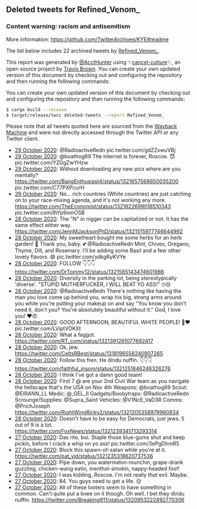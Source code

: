 ## Deleted tweets for Refined_Venom_
### Content warning: racism and antisemitism
More information: https://github.com/TwitterArchives/KYE#readme

The list below includes 22 archived tweets by
[Refined_Venom_](https://twitter.com/Refined_Venom_).



This report was generated by [@AcctHunter](https://twitter.com/accthunter) using ✨[cancel-culture](https://github.com/travisbrown/cancel-culture)✨,
an open source project by [Travis Brown](https://twitter.com/travisbrown). You can create your own
updated version of this document by checking out and configuring the repository and then running
the following commands:

You can create your own updated version of this document by checking out and configuring the
repository and then running the following commands:

```bash
$ cargo build --release
$ target/release/twcc deleted-tweets --report Refined_Venom_
```

Please note that all tweets quoted here are sourced from the
[Wayback Machine](https://web.archive.org) and were not directly accessed through the Twitter API or
any Twitter client.

* [29 October 2020](https://web.archive.org/web/20201029082423/https://twitter.com/Refined_Venom_/status/1321726038754226176): @RadioactiveRedn  pic.twitter.com/gdZZxwuVBj
* [29 October 2020](https://web.archive.org/web/20201029070401/https://twitter.com/Refined_Venom_/status/1321709060173955072): @boathog69  The internet is forever, Roscoe. 😈 pic.twitter.com/YZGgZwYHzw
* [29 October 2020](https://web.archive.org/web/20201029044542/https://twitter.com/Refined_Venom_/status/1321670117306978304): Without downloading any new pics where are you mentally?  https://twitter.com/BangEnthusiast4/status/1321657568650035200  pic.twitter.com/C77PXPcurH
* [29 October 2020](https://web.archive.org/web/20201029013052/https://twitter.com/Refined_Venom_/status/1321624435376336896): No... rich countries (White countries) are just catching on to your race-mixing agenda, and it's not working any more.  https://twitter.com/TheEconomist/status/1321622699018510343  pic.twitter.com/IhYp9omOSB
* [28 October 2020](https://web.archive.org/web/20201029003039/https://twitter.com/Refined_Venom_/status/1321600346968371200): The "N" in nigger can be capitalized or not. It has the same effect either way. https://twitter.com/JennMJacksonPhD/status/1321515977746644992
* [28 October 2020](https://web.archive.org/web/20201028225712/https://twitter.com/Refined_Venom_/status/1321581730407477248): My sweetheart bought me some herbs for an herb garden! 🤗 Thank you, baby. 💕  @RadioactiveRedn    Mint, Chives, Oregano, Thyme, Dill, and Rosemary.   I'll be adding some Basil and a few other lovely flavors. 😄 pic.twitter.com/ydkgRyKVYe
* [28 October 2020](https://web.archive.org/web/20201028213855/https://twitter.com/Refined_Venom_/status/1321565776105496576): FOLLOW 👇👇👇 https://twitter.com/DrTommy12/status/1321565143474601986
* [28 October 2020](https://web.archive.org/web/20201028211532/https://twitter.com/Refined_Venom_/status/1321560305395118080): Diversity in the parking lot, being stereotypically 'diverse'.   "STUPID MUTHERFUCKER, I WILL BEAT YO ASS!"   🙄😒
* [28 October 2020](https://web.archive.org/web/20201028200302/https://twitter.com/Refined_Venom_/status/1321539729267978240): @RadioactiveRedn  There's nothing like having the man you love come up behind you, wrap his big, strong arms around you while you're putting your makeup on and say "You know you don't need it, don't you? You're absolutely beautiful without it."   God, I love you! ❤😍
* [28 October 2020](https://web.archive.org/web/20201028194811/https://twitter.com/Refined_Venom_/status/1321538126397935616): GOOD AFTERNOON, BEAUTIFUL WHITE PEOPLE! 🤗❤ pic.twitter.com/LViptVOKXt
* [28 October 2020](https://web.archive.org/web/20201028102917/https://twitter.com/Refined_Venom_/status/1321398214575017988): What a faggot. https://twitter.com/RT_com/status/1321391261077692417
* [28 October 2020](https://web.archive.org/web/20201028050109/https://twitter.com/Refined_Venom_/status/1321315117779202048): Ok, jew. https://twitter.com/CeltsRBest/status/1318196558240907265
* [28 October 2020](https://web.archive.org/web/20201028022728/https://twitter.com/Refined_Venom_/status/1321276001804972034): Follow this fren. He dindu nuffin. 👇👇👇 https://twitter.com/faithful_insom/status/1321251846246326276
* [28 October 2020](https://web.archive.org/web/20201028004120/https://twitter.com/Refined_Venom_/status/1321245655478665217): I think I've got a damn good team!
* [28 October 2020](https://web.archive.org/web/20201028004120/https://twitter.com/Refined_Venom_/status/1321245655478665217): First 7 @ are your 2nd Civil War team as you navigate the hellscape that's the USA on Nov 4th  Weapons:  @boathog69    Scout:  @EIRANN_LL   Medic:  @_GEL_II   Gadgets/Boobytraps:  @RadioactiveRedn   Scrounge/Supplies:  @Supra_Saint   Vehicles:  @V1NcE_VaD3R   Comms:  @PrichJoseph  https://twitter.com/RightWingRicky2/status/1321205358979960834
* [28 October 2020](https://web.archive.org/web/20201028000017/https://twitter.com/Refined_Venom_/status/1321240273301590017): Doesn't have to be easy for Democrats, just jews. 5 out of 9 is a lot. https://twitter.com/FoxNews/status/1321239341713293314
* [27 October 2020](https://web.archive.org/web/20201027234427/https://twitter.com/Refined_Venom_/status/1321236269586804736): Das rite, boi. Staple those blue-gums shut and keep pickin, before I crack a whip on yo ass! pic.twitter.com/3ePgDlrmR5
* [27 October 2020](https://web.archive.org/web/20201027234156/https://twitter.com/Refined_Venom_/status/1321235647017857024): Block this spawn-of-satan while you're at it. https://twitter.com/pat_yid/status/1321235318620737536
* [27 October 2020](https://web.archive.org/web/20201027233529/https://twitter.com/Refined_Venom_/status/1321234013852323841): Pipe down, you watermelon-munchin, grape-drank guzzling, chicken-wang eatin, menthol-smokin, nappy-headed foo!!
* [27 October 2020](https://web.archive.org/web/20201027232451/https://twitter.com/Refined_Venom_/status/1321231343464792064): I was kidding, Roscoe.   I'm not really *that* evil.   Maybe.
* [27 October 2020](https://web.archive.org/web/20201027223634/https://twitter.com/Refined_Venom_/status/1321219202187866113): 84.   You guys need to get a life. 😌
* [27 October 2020](https://web.archive.org/web/20201028051651/https://twitter.com/Refined_Venom_/status/1320954461997522944): All of these looters seem to have something in common. Can't quite put a knee on it though.   Oh well. I bet they dindu nuffin. https://twitter.com/Breaking911/status/1320953222492770306
